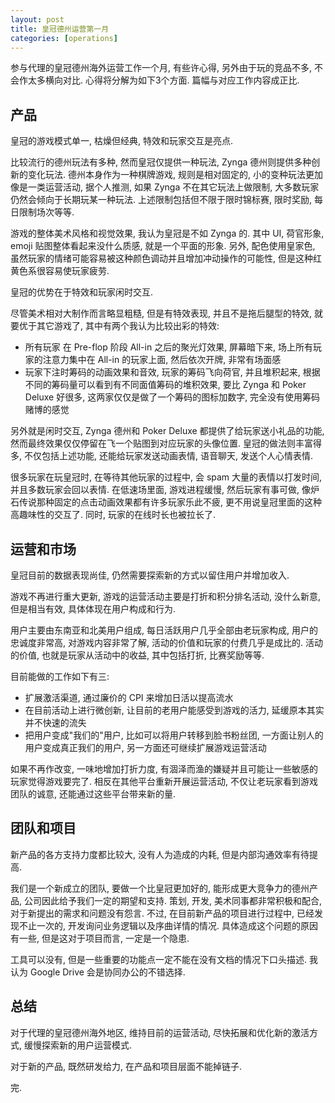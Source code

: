 ```yaml
---
layout: post
title: 皇冠德州运营第一月
categories: [operations]
---
```


参与代理的皇冠德州海外运营工作一个月, 有些许心得, 另外由于玩的竞品不多, 不会作太多横向对比. 心得将分解为如下3个方面. 篇幅与对应工作内容成正比.

## 产品

皇冠的游戏模式单一, 枯燥但经典, 特效和玩家交互是亮点.

比较流行的德州玩法有多种, 然而皇冠仅提供一种玩法, Zynga 德州则提供多种创新的变化玩法. 德州本身作为一种棋牌游戏, 规则是相对固定的, 小的变种玩法更加像是一类运营活动, 据个人推测, 如果 Zynga 不在其它玩法上做限制, 大多数玩家仍然会倾向于长期玩某一种玩法. 上述限制包括但不限于限时锦标赛, 限时奖励, 每日限制场次等等. 

游戏的整体美术风格和视觉效果, 我认为皇冠是不如 Zynga 的. 其中 UI, 荷官形象, emoji 贴图整体看起来没什么质感, 就是一个平面的形象. 另外, 配色使用皇家色, 虽然玩家的情绪可能容易被这种颜色调动并且增加冲动操作的可能性, 但是这种红黄色系很容易使玩家疲劳.

皇冠的优势在于特效和玩家闲时交互.

尽管美术相对大制作而言略显粗糙, 但是有特效表现, 并且不是拖后腿型的特效, 就要优于其它游戏了, 其中有两个我认为比较出彩的特效:

* 所有玩家 在 Pre-flop 阶段 All-in 之后的聚光灯效果, 屏幕暗下来, 场上所有玩家的注意力集中在 All-in 的玩家上面, 然后依次开牌, 非常有场面感
* 玩家下注时筹码的动画效果和音效, 玩家的筹码飞向荷官, 并且堆积起来, 根据不同的筹码量可以看到有不同面值筹码的堆积效果, 要比 Zynga 和 Poker Deluxe 好很多, 这两家仅仅是做了一个筹码的图标加数字, 完全没有使用筹码赌博的感觉

另外就是闲时交互, Zynga 德州和 Poker Deluxe 都提供了给玩家送小礼品的功能, 然而最终效果仅仅停留在飞一个贴图到对应玩家的头像位置. 皇冠的做法则丰富得多, 不仅包括上述功能, 还能给玩家发送动画表情, 语音聊天, 发送个人心情表情.

很多玩家在玩皇冠时, 在等待其他玩家的过程中, 会 spam 大量的表情以打发时间, 并且多数玩家会回以表情. 在低速场里面, 游戏进程缓慢, 然后玩家有事可做, 像炉石传说那种固定的点击动画效果都有许多玩家乐此不疲, 更不用说皇冠里面的这种高趣味性的交互了. 同时, 玩家的在线时长也被拉长了.

## 运营和市场

皇冠目前的数据表现尚佳, 仍然需要探索新的方式以留住用户并增加收入.

游戏不再进行重大更新, 游戏的运营活动主要是打折和积分排名活动, 没什么新意, 但是相当有效, 具体体现在用户构成和行为.

用户主要由东南亚和北美用户组成, 每日活跃用户几乎全部由老玩家构成, 用户的忠诚度非常高, 对游戏内容非常了解, 活动的价值和玩家的付费几乎是成比的. 活动的价值, 也就是玩家从活动中的收益, 其中包括打折, 比赛奖励等等. 

目前能做的工作如下有三:

* 扩展激活渠道, 通过廉价的 CPI 来增加日活以提高流水
* 在目前活动上进行微创新, 让目前的老用户能感受到游戏的活力, 延缓原本其实并不快速的流失
* 把用户变成"我们的"用户, 比如可以将用户转移到脸书粉丝团, 一方面让别人的用户变成真正我们的用户, 另一方面还可继续扩展游戏运营活动

如果不再作改变, 一味地增加打折力度, 有涸泽而渔的嫌疑并且可能让一些敏感的玩家觉得游戏要完了. 相反在其他平台重新开展运营活动, 不仅让老玩家看到游戏团队的诚意, 还能通过这些平台带来新的量.

## 团队和项目

新产品的各方支持力度都比较大, 没有人为造成的内耗, 但是内部沟通效率有待提高.

我们是一个新成立的团队, 要做一个比皇冠更加好的, 能形成更大竞争力的德州产品, 公司因此给予我们一定的期望和支持. 策划, 开发, 美术同事都非常积极和配合, 对于新提出的需求和问题没有怨言. 不过, 在目前新产品的项目进行过程中, 已经发现不止一次的, 开发询问业务逻辑以及序曲详情的情况. 具体造成这个问题的原因有一些, 但是这对于项目而言, 一定是一个隐患.

工具可以没有, 但是一些重要的功能点一定不能在没有文档的情况下口头描述. 我认为 Google Drive 会是协同办公的不错选择.

## 总结

对于代理的皇冠德州海外地区, 维持目前的运营活动, 尽快拓展和优化新的激活方式, 缓慢探索新的用户运营模式.

对于新的产品, 既然研发给力, 在产品和项目层面不能掉链子.

完. 